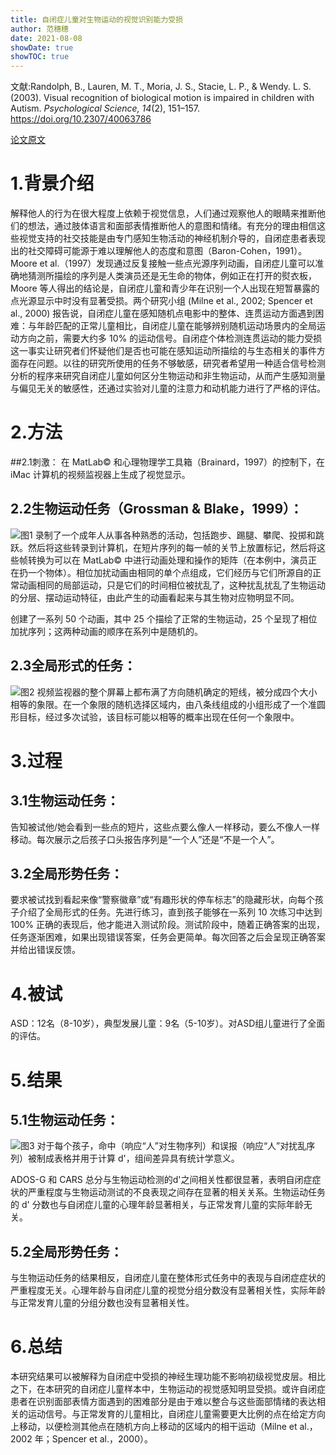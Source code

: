 ```yaml
---
title: 自闭症儿童对生物运动的视觉识别能力受损
author: 范穗穗
date: 2021-08-08
showDate: true
showTOC: true
---
```

文献:Randolph, B., Lauren, M. T., Moria, J. S., Stacie, L. P., & Wendy. L. S. (2003). Visual recognition of biological motion is impaired in children with Autism. *Psychological Science, 14*(2), 151–157. https://doi.org/10.2307/40063786

[论文原文](../Source_Files/2021-08-08-FSS2.Pdf)
# 1.背景介绍
解释他人的行为在很大程度上依赖于视觉信息，人们通过观察他人的眼睛来推断他们的想法，通过肢体语言和面部表情推断他人的意图和情绪。有充分的理由相信这些视觉支持的社交技能是由专门感知生物活动的神经机制介导的，自闭症患者表现出的社交障碍可能源于难以理解他人的态度和意图（Baron-Cohen，1991）。
Moore et al.（1997）发现通过反复接触一些点光源序列动画，自闭症儿童可以准确地猜测所描绘的序列是人类演员还是无生命的物体，例如正在打开的熨衣板，Moore 等人得出的结论是，自闭症儿童和青少年在识别一个人出现在短暂暴露的点光源显示中时没有显著受损。两个研究小组 (Milne et al., 2002; Spencer et al., 2000) 报告说，自闭症儿童在感知随机点电影中的整体、连贯运动方面遇到困难：与年龄匹配的正常儿童相比，自闭症儿童在能够辨别随机运动场景内的全局运动方向之前，需要大约多 10% 的运动信号。自闭症个体检测连贯运动的能力受损这一事实让研究者们怀疑他们是否也可能在感知运动所描绘的与生态相关的事件方面存在问题。以往的研究所使用的任务不够敏感，研究者希望用一种适合信号检测分析的程序来研究自闭症儿童如何区分生物运动和非生物运动，从而产生感知测量与偏见无关的敏感性，还通过实验对儿童的注意力和动机能力进行了严格的评估。
# 2.方法
##2.1刺激：
在 MatLab© 和心理物理学工具箱（Brainard，1997）的控制下，在 iMac 计算机的视频监视器上生成了视觉显示。
## 2.2生物运动任务（Grossman & Blake，1999）：
![图1](../Supporting_Information/2021-08-08-FSS2-Fig1.png)
录制了一个成年人从事各种熟悉的活动，包括跑步、踢腿、攀爬、投掷和跳跃。然后将这些转录到计算机，在短片序列的每一帧的关节上放置标记，然后将这些帧转换为可以在 MatLab© 中进行动画处理和操作的矩阵（在本例中，演员正在扔一个物体）。相位加扰动画由相同的单个点组成，它们经历与它们所源自的正常动画相同的局部运动，只是它们的时间相位被扰乱了，这种扰乱扰乱了生物运动的分层、摆动运动特征，由此产生的动画看起来与其生物对应物明显不同。

创建了一系列 50 个动画，其中 25 个描绘了正常的生物运动，25 个呈现了相位加扰序列；这两种动画的顺序在系列中是随机的。
## 2.3全局形式的任务：
![图2](../Supporting_Information/2021-08-08-FSS2-Fig2.png)
视频监视器的整个屏幕上都布满了方向随机确定的短线，被分成四个大小相等的象限。在一个象限的随机选择区域内，由八条线组成的小组形成了一个准圆形目标，经过多次试验，该目标可能以相等的概率出现在任何一个象限中。
# 3.过程
## 3.1生物运动任务：
告知被试他/她会看到一些点的短片，这些点要么像人一样移动，要么不像人一样移动。每次展示之后孩子口头报告序列是“一个人”还是“不是一个人”。
## 3.2全局形势任务：
要求被试找到看起来像“警察徽章”或“有趣形状的停车标志”的隐藏形状，向每个孩子介绍了全局形式的任务。先进行练习，直到孩子能够在一系列 10 次练习中达到 100% 正确的表现后，他才能进入测试阶段。测试阶段中，随着正确答案的出现，任务逐渐困难，如果出现错误答案，任务会更简单。每次回答之后会呈现正确答案并给出错误反馈。
# 4.被试
ASD：12名（8-10岁），典型发展儿童：9名（5-10岁）。对ASD组儿童进行了全面的评估。
# 5.结果
## 5.1生物运动任务：
![图3](../Supporting_Information/2021-08-08-FSS2-Fig3.png)
对于每个孩子，命中（响应“人”对生物序列）和误报（响应“人”对扰乱序列）被制成表格并用于计算 d'，组间差异具有统计学意义。

ADOS-G 和 CARS 总分与生物运动检测的d'之间相关性都很显著，表明自闭症症状的严重程度与生物运动测试的不良表现之间存在显著的相关关系。生物运动任务的 d' 分数也与自闭症儿童的心理年龄显著相关，与正常发育儿童的实际年龄无关。
## 5.2全局形势任务：
与生物运动任务的结果相反，自闭症儿童在整体形式任务中的表现与自闭症症状的严重程度无关。心理年龄与自闭症儿童的视觉分组分数没有显著相关性，实际年龄与正常发育儿童的分组分数也没有显著相关性。
# 6.总结
本研究结果可以被解释为自闭症中受损的神经生理功能不影响初级视觉皮层。相比之下，在本研究的自闭症儿童样本中，生物运动的视觉感知明显受损。或许自闭症患者在识别面部表情方面遇到的困难部分是由于难以整合与这些面部情绪的表达相关的运动信号。与正常发育的儿童相比，自闭症儿童需要更大比例的点在给定方向上移动，以便检测其他点在随机方向上移动的区域内的相干运动（Milne et al.，2002 年；Spencer et al.，2000）。



